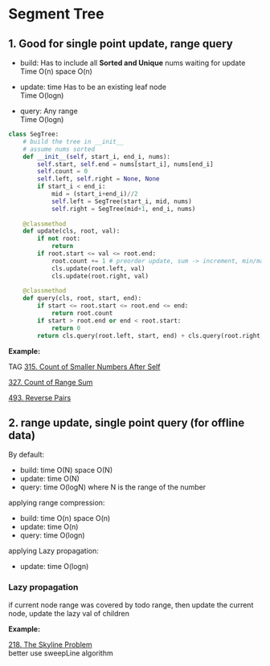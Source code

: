 # Segment Tree

## 1. Good for single point update, range query

* build: Has to include all __Sorted and Unique__ nums waiting for update\
  Time O(n) space O(n)
  
* update: time Has to be an existing leaf node \
  Time O(logn)  

* query: Any range \
  Time O(logn)   
  

```python
class SegTree:
    # build the tree in __init__
    # assume nums sorted
    def __init__(self, start_i, end_i, nums):
        self.start, self.end = nums[start_i], nums[end_i]
        self.count = 0
        self.left, self.right = None, None
        if start_i < end_i:
            mid = (start_i+end_i)//2
            self.left = SegTree(start_i, mid, nums)
            self.right = SegTree(mid+1, end_i, nums)
            
    @classmethod
    def update(cls, root, val):
        if not root:
            return
        if root.start <= val <= root.end:
            root.count += 1 # preorder update, sum -> increment, min/max needs postorder
            cls.update(root.left, val)
            cls.update(root.right, val)
            
    @classmethod
    def query(cls, root, start, end):
        if start <= root.start <= root.end <= end:
            return root.count
        if start > root.end or end < root.start:
            return 0
        return cls.query(root.left, start, end) + cls.query(root.right, start, end)     
```

__Example:__

TAG
[315. Count of Smaller Numbers After Self](https://leetcode.com/problems/count-of-smaller-numbers-after-self/)

[327. Count of Range Sum](https://leetcode.com/problems/count-of-range-sum/)

[493. Reverse Pairs](https://leetcode.com/problems/reverse-pairs/)


## 2. range update, single point query (for offline data)


By default:
* build: time O(N) space O(N)
* update: time O(N)
* query: time O(logN)
where N is the range of the number

applying range compression:
* build: time O(n) space O(n)
* update: time O(n)
* query: time O(logn)

applying Lazy propagation:
* update: time O(logn)

### Lazy propagation
if current node range was covered by todo range, then update the current node, update the lazy val of children

__Example:__

[218. The Skyline Problem](https://leetcode.com/problems/the-skyline-problem/)
\
better use sweepLine algorithm



